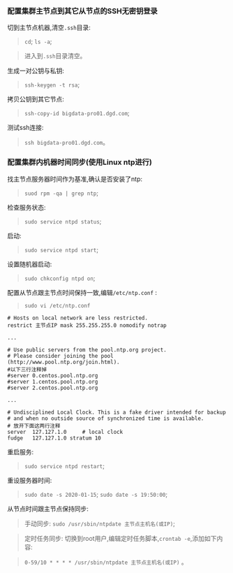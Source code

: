 ### 配置集群主节点到其它从节点的SSH无密钥登录
切到主节点机器,清空`.ssh`目录:
>`cd`;
`ls -a`;

>进入到`.ssh`目录清空。

生成一对公钥与私钥:
> `ssh-keygen -t rsa`;

拷贝公钥到其它节点:
>`ssh-copy-id bigdata-pro01.dgd.com`;

测试ssh连接:
> `ssh bigdata-pro01.dgd.com`。

### 配置集群内机器时间同步(使用Linux ntp进行)
找主节点服务器时间作为基准,确认是否安装了ntp:
> `suod rpm -qa | grep ntp`;

检查服务状态:
> `sudo service ntpd status`;

启动:
> `sudo service ntpd start`;

设置随机器启动:
> `sudo chkconfig ntpd on`;

配置从节点跟主节点时间保持一致,编辑`/etc/ntp.conf` :
> `sudo vi /etc/ntp.conf`

```
# Hosts on local network are less restricted.
restrict 主节点IP mask 255.255.255.0 nomodify notrap

...

# Use public servers from the pool.ntp.org project.
# Please consider joining the pool (http://www.pool.ntp.org/join.html).
#以下三行注释掉
#server 0.centos.pool.ntp.org
#server 1.centos.pool.ntp.org
#server 2.centos.pool.ntp.org

...

# Undisciplined Local Clock. This is a fake driver intended for backup
# and when no outside source of synchronized time is available.
# 放开下面这两行注释
server  127.127.1.0     # local clock
fudge   127.127.1.0 stratum 10

```

重启服务:
> `sudo service ntpd restart`;

重设服务器时间:
> `sudo date -s 2020-01-15`;
> `sudo date -s 19:50:00`;

从节点时间跟主节点保持同步:
> 手动同步: `sudo /usr/sbin/ntpdate 主节点主机名(或IP)`; 

> 定时任务同步: 切换到root用户,编辑定时任务脚本,`crontab -e`,添加如下内容:

>  `0-59/10 * * * * /usr/sbin/ntpdate 主节点主机名(或IP)` 。
